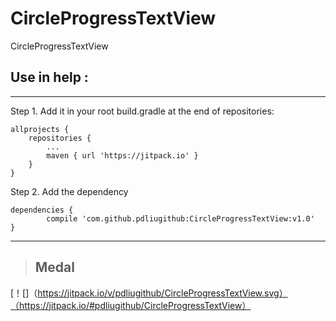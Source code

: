 # CircleProgressTextView
CircleProgressTextView


## Use in help :

***

Step 1. Add it in your root build.gradle at the end of repositories:

	allprojects {
		repositories {
			...
			maven { url 'https://jitpack.io' }
		}
	}

Step 2. Add the dependency

	dependencies {
			compile 'com.github.pdliugithub:CircleProgressTextView:v1.0'
	}

***

> ## Medal

 [！[]（https://jitpack.io/v/pdliugithub/CircleProgressTextView.svg）（https://jitpack.io/#pdliugithub/CircleProgressTextView）
